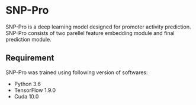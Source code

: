 # SNP-Pro

SNP-Pro is a deep learning model designed for promoter activity prediction.   
SNP-Pro consists of two parellel feature embedding module and final prediction module.


## Requirement
SNP-Pro was trained using following version of softwares:
- Python 3.6
- TensorFlow 1.9.0
- Cuda 10.0

